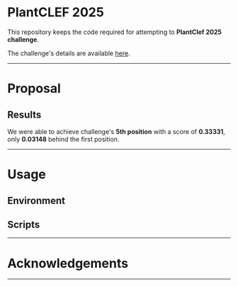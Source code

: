 # PlantCLEF 2025

This repository keeps the code required for attempting to **PlantClef 2025 challenge**.

The challenge's details are available [here](https://www.kaggle.com/competitions/plantclef-2025).

---

# Proposal


## Results

We were able to achieve challenge's **5th position** with a score of **0.33331**, only **0.03148** behind the first position.

---

# Usage

## Environment

## Scripts

---

# Acknowledgements

---